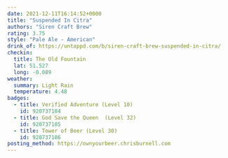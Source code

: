 ```yaml
---
date: 2021-12-11T16:14:52+0000
title: "Suspended In Citra"
authors: "Siren Craft Brew"
rating: 3.75
style: "Pale Ale - American"
drink_of: https://untappd.com/b/siren-craft-brew-suspended-in-citra/
checkin:
  title: The Old Fountain
  lat: 51.527
  long: -0.089
weather:
  summary: Light Rain
  temperature: 4.48
badges:
  - title: Verified Adventure (Level 10)
    id: 920737184
  - title: God Save the Queen  (Level 32)
    id: 920737185
  - title: Tower of Beer (Level 30)
    id: 920737186
posting_method: https://ownyourbeer.chrisburnell.com
---
```

